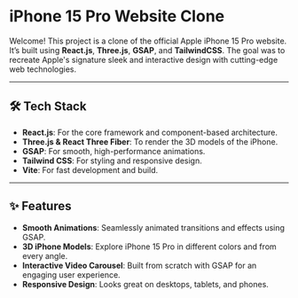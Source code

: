 # iPhone 15 Pro Website Clone

Welcome! This project is a clone of the official Apple iPhone 15 Pro website. It’s built using **React.js**, **Three.js**, **GSAP**, and **TailwindCSS**. The goal was to recreate Apple's signature sleek and interactive design with cutting-edge web technologies.

---

## 🛠️ Tech Stack

- **React.js**: For the core framework and component-based architecture.
- **Three.js & React Three Fiber**: To render the 3D models of the iPhone.
- **GSAP**: For smooth, high-performance animations.
- **Tailwind CSS**: For styling and responsive design.
- **Vite**: For fast development and build.

---

## ✨ Features

- **Smooth Animations**: Seamlessly animated transitions and effects using GSAP.
- **3D iPhone Models**: Explore iPhone 15 Pro in different colors and from every angle.
- **Interactive Video Carousel**: Built from scratch with GSAP for an engaging user experience.
- **Responsive Design**: Looks great on desktops, tablets, and phones.
